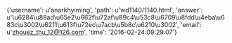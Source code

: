 {'username': u'anarkhyiming', 'path': u'wd1140/1140.html', 'answer': u'\u6284\u88ad\u65e2\u662f\u72af\u89c4\u53c8\u6709\u8fdd\u4eba\u683c\u3002\u6211\u613f\u72ec\u7acb\u5b8c\u6210\u3002', 'email': u'zhouez_thu_12@126.com', 'time': '2016-02-24:09:29:07'}